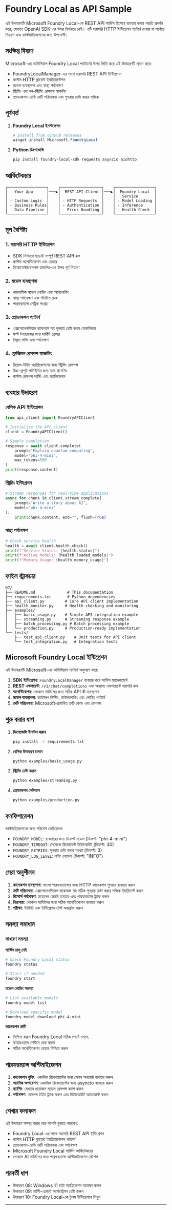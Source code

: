 <!--
CO_OP_TRANSLATOR_METADATA:
{
  "original_hash": "254150b7d7854ec87ffcd88824d98079",
  "translation_date": "2025-09-24T15:36:08+00:00",
  "source_file": "Module08/samples/07/README.md",
  "language_code": "bn"
}
-->
# Foundry Local as API Sample

এই উদাহরণটি Microsoft Foundry Local-কে REST API সার্ভিস হিসেবে ব্যবহার করার পদ্ধতি প্রদর্শন করে, যেখানে OpenAI SDK-এর উপর নির্ভরতা নেই। এটি সরাসরি HTTP ইন্টিগ্রেশন প্যাটার্ন দেখায় যা সর্বোচ্চ নিয়ন্ত্রণ এবং কাস্টমাইজেশনের জন্য উপযোগী।

## সংক্ষিপ্ত বিবরণ

Microsoft-এর অফিসিয়াল Foundry Local প্যাটার্নের উপর ভিত্তি করে এই উদাহরণটি প্রদান করে:
- FoundryLocalManager-এর সাথে সরাসরি REST API ইন্টিগ্রেশন
- কাস্টম HTTP ক্লায়েন্ট ইমপ্লিমেন্টেশন
- মডেল ব্যবস্থাপনা এবং স্বাস্থ্য পর্যবেক্ষণ
- স্ট্রিমিং এবং নন-স্ট্রিমিং রেসপন্স হ্যান্ডলিং
- প্রোডাকশন-রেডি ত্রুটি পরিচালনা এবং পুনরায় চেষ্টা করার লজিক

## পূর্বশর্ত

1. **Foundry Local ইনস্টলেশন**
   ```powershell
   # Install from GitHub releases
   winget install Microsoft.FoundryLocal
   ```

2. **Python ডিপেন্ডেন্সি**
   ```bash
   pip install foundry-local-sdk requests asyncio aiohttp
   ```

## আর্কিটেকচার

```
┌─────────────────┐    ┌──────────────────┐    ┌─────────────────┐
│   Your App      │───▶│  REST API Client │───▶│  Foundry Local  │
│                 │    │                  │    │   Service       │
│ - Custom Logic  │    │ - HTTP Requests  │    │ - Model Loading │
│ - Business Rules│    │ - Authentication │    │ - Inference     │
│ - Data Pipeline │    │ - Error Handling │    │ - Health Check  │
└─────────────────┘    └──────────────────┘    └─────────────────┘
```

## মূল বৈশিষ্ট্য

### 1. **সরাসরি HTTP ইন্টিগ্রেশন**
- SDK নির্ভরতা ছাড়াই সম্পূর্ণ REST API কল
- কাস্টম অথেন্টিকেশন এবং হেডার
- রিকোয়েস্ট/রেসপন্স হ্যান্ডলিং-এর উপর পূর্ণ নিয়ন্ত্রণ

### 2. **মডেল ব্যবস্থাপনা**
- ডায়নামিক মডেল লোডিং এবং আনলোডিং
- স্বাস্থ্য পর্যবেক্ষণ এবং স্ট্যাটাস চেক
- পারফরম্যান্স মেট্রিক সংগ্রহ

### 3. **প্রোডাকশন প্যাটার্ন**
- এক্সপোনেনশিয়াল ব্যাকঅফ সহ পুনরায় চেষ্টা করার মেকানিজম
- ফল্ট টলারেন্সের জন্য সার্কিট ব্রেকার
- বিস্তৃত লগিং এবং পর্যবেক্ষণ

### 4. **ফ্লেক্সিবল রেসপন্স হ্যান্ডলিং**
- রিয়েল-টাইম অ্যাপ্লিকেশনের জন্য স্ট্রিমিং রেসপন্স
- উচ্চ-থ্রুপুট পরিস্থিতির জন্য ব্যাচ প্রসেসিং
- কাস্টম রেসপন্স পার্সিং এবং ভ্যালিডেশন

## ব্যবহার উদাহরণ

### বেসিক API ইন্টিগ্রেশন
```python
from api_client import FoundryAPIClient

# Initialize the API client
client = FoundryAPIClient()

# Simple completion
response = await client.complete(
    prompt="Explain quantum computing",
    model="phi-4-mini",
    max_tokens=500
)
print(response.content)
```

### স্ট্রিমিং ইন্টিগ্রেশন
```python
# Stream responses for real-time applications
async for chunk in client.stream_complete(
    prompt="Write a story about AI",
    model="phi-4-mini"
):
    print(chunk.content, end="", flush=True)
```

### স্বাস্থ্য পর্যবেক্ষণ
```python
# Check service health
health = await client.health_check()
print(f"Service Status: {health.status}")
print(f"Active Models: {health.loaded_models}")
print(f"Memory Usage: {health.memory_usage}")
```

## ফাইল স্ট্রাকচার

```
07/
├── README.md              # This documentation
├── requirements.txt       # Python dependencies
├── api_client.py         # Core API client implementation
├── health_monitor.py     # Health checking and monitoring
├── examples/
│   ├── basic_usage.py    # Simple API integration example
│   ├── streaming.py      # Streaming response example
│   ├── batch_processing.py # Batch processing example
│   └── production.py     # Production-ready implementation
└── tests/
    ├── test_api_client.py    # Unit tests for API client
    └── test_integration.py   # Integration tests
```

## Microsoft Foundry Local ইন্টিগ্রেশন

এই উদাহরণটি Microsoft-এর অফিসিয়াল প্যাটার্ন অনুসরণ করে:

1. **SDK ইন্টিগ্রেশন**: `FoundryLocalManager` ব্যবহার করে সার্ভিস ম্যানেজমেন্ট
2. **REST এন্ডপয়েন্ট**: `/v1/chat/completions` এবং অন্যান্য এন্ডপয়েন্টে সরাসরি কল
3. **অথেন্টিকেশন**: লোকাল সার্ভিসের জন্য সঠিক API কী ব্যবস্থাপনা
4. **মডেল ব্যবস্থাপনা**: ক্যাটালগ লিস্টিং, ডাউনলোডিং এবং লোডিং প্যাটার্ন
5. **ত্রুটি পরিচালনা**: Microsoft-প্রস্তাবিত ত্রুটি কোড এবং রেসপন্স

## শুরু করার ধাপ

1. **ডিপেন্ডেন্সি ইনস্টল করুন**
   ```bash
   pip install -r requirements.txt
   ```

2. **বেসিক উদাহরণ চালান**
   ```bash
   python examples/basic_usage.py
   ```

3. **স্ট্রিমিং চেষ্টা করুন**
   ```bash
   python examples/streaming.py
   ```

4. **প্রোডাকশন সেটআপ**
   ```bash
   python examples/production.py
   ```

## কনফিগারেশন

কাস্টমাইজেশনের জন্য পরিবেশ ভেরিয়েবল:
- `FOUNDRY_MODEL`: ব্যবহারের জন্য ডিফল্ট মডেল (ডিফল্ট: "phi-4-mini")
- `FOUNDRY_TIMEOUT`: সেকেন্ডে রিকোয়েস্ট টাইমআউট (ডিফল্ট: 30)
- `FOUNDRY_RETRIES`: পুনরায় চেষ্টা করার সংখ্যা (ডিফল্ট: 3)
- `FOUNDRY_LOG_LEVEL`: লগিং লেভেল (ডিফল্ট: "INFO")

## সেরা অনুশীলন

1. **কানেকশন ব্যবস্থাপনা**: ভালো পারফরম্যান্সের জন্য HTTP কানেকশন পুনরায় ব্যবহার করুন
2. **ত্রুটি পরিচালনা**: এক্সপোনেনশিয়াল ব্যাকঅফ সহ সঠিক পুনরায় চেষ্টা করার লজিক ইমপ্লিমেন্ট করুন
3. **রিসোর্স পর্যবেক্ষণ**: মডেলের মেমরি ব্যবহার এবং পারফরম্যান্স ট্র্যাক করুন
4. **নিরাপত্তা**: লোকাল সার্ভিসের জন্য সঠিক অথেন্টিকেশন ব্যবহার করুন
5. **পরীক্ষা**: ইউনিট এবং ইন্টিগ্রেশন টেস্ট অন্তর্ভুক্ত করুন

## সমস্যা সমাধান

### সাধারণ সমস্যা

**সার্ভিস চালু নেই**
```bash
# Check Foundry Local status
foundry status

# Start if needed
foundry start
```

**মডেল লোডিং সমস্যা**
```bash
# List available models
foundry model list

# Download specific model
foundry model download phi-4-mini
```

**কানেকশন ত্রুটি**
- নিশ্চিত করুন Foundry Local সঠিক পোর্টে চলছে
- ফায়ারওয়াল সেটিংস চেক করুন
- সঠিক অথেন্টিকেশন হেডার নিশ্চিত করুন

## পারফরম্যান্স অপ্টিমাইজেশন

1. **কানেকশন পুলিং**: একাধিক রিকোয়েস্টের জন্য সেশন অবজেক্ট ব্যবহার করুন
2. **অ্যাসিঙ্ক অপারেশন**: একাধিক রিকোয়েস্টের জন্য asyncio ব্যবহার করুন
3. **ক্যাশিং**: যেখানে প্রয়োজন মডেল রেসপন্স ক্যাশ করুন
4. **পর্যবেক্ষণ**: রেসপন্স টাইম ট্র্যাক করুন এবং টাইমআউট অ্যাডজাস্ট করুন

## শেখার ফলাফল

এই উদাহরণ সম্পন্ন করার পরে আপনি বুঝতে পারবেন:
- Foundry Local-এর সাথে সরাসরি REST API ইন্টিগ্রেশন
- কাস্টম HTTP ক্লায়েন্ট ইমপ্লিমেন্টেশন প্যাটার্ন
- প্রোডাকশন-রেডি ত্রুটি পরিচালনা এবং পর্যবেক্ষণ
- Microsoft Foundry Local সার্ভিস আর্কিটেকচার
- লোকাল AI সার্ভিসের জন্য পারফরম্যান্স অপ্টিমাইজেশন কৌশল

## পরবর্তী ধাপ

- উদাহরণ 08: Windows 11 চ্যাট অ্যাপ্লিকেশন অন্বেষণ করুন
- উদাহরণ 09: মাল্টি-এজেন্ট অর্কেস্ট্রেশন চেষ্টা করুন
- উদাহরণ 10: Foundry Local-কে টুলস ইন্টিগ্রেশনে শিখুন

---

